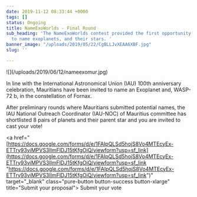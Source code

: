 ```yaml
---
date: 2019-11-12 08:33:44 +0000
tags: []
status: Ongoing
title: NameExoWorlds - Final Round
sub_heading: 'The NameExoWorlds contest provided the first opportunity for the public
  to name exoplanets, and their stars. '
banner_image: "/uploads/2019/05/22/CgBLLJvXEAA6XBF.jpg"
slug: ''

---
```

!\[\](/uploads/2019/06/12/nameexomur.jpg)

In line with the International Astronomical Union (IAU) 100th anniversary celebration, Mauritians have been invited to name an Exoplanet and, WASP-72 b, in the constellation of Fornax.  
  
After preliminary rounds where Mauritians submitted potential names, the IAU National Outreach Coordinator (IAU-NOC) of Mauritius committee has shortlisted 8 pairs of planets and their parent star and you are invited to cast your vote!

<a href="[https://docs.google.com/forms/d/e/1FAIpQLSd5hojS8Vo4MTEcyEx-ETTry93viMPVS3lImFlDJ15tKfgOiQ/viewform?usp=sf_link](https://docs.google.com/forms/d/e/1FAIpQLSd5hojS8Vo4MTEcyEx-ETTry93viMPVS3lImFlDJ15tKfgOiQ/viewform?usp=sf_link "https://docs.google.com/forms/d/e/1FAIpQLSd5hojS8Vo4MTEcyEx-ETTry93viMPVS3lImFlDJ15tKfgOiQ/viewform?usp=sf_link")" target="_blank" class="pure-button button-success button-xlarge" title="Submit your proposal"> Submit your vote <i class="fa fa-chevron-right"></i>